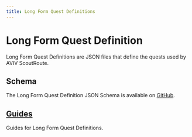 ```yaml
---
title: Long Form Quest Definitions
---
```


<!-- @format -->

# Long Form Quest Definition

Long Form Quest Definitions are JSON files that define the quests used by AVIV ScoutRoute.

## Schema

The Long Form Quest Definition JSON Schema is available on [GitHub](https://github.com/TaskarCenterAtUW/asr-quests/blob/main/schema/schema.json).

## [Guides](guides/index.md)

Guides for Long Form Quest Definitions.
